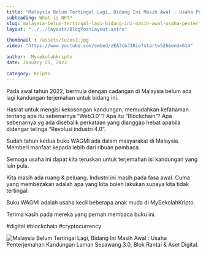 ```yaml
---
title: "Malaysia Belum Tertingal Lagi, Bidang Ini Masih Awal : Usaha Penterjemahan Kandungan Laman Sesawang 3.0, Blok Rantai & Aset Digital."
subheading: What is NFT?
slug: malaysia-belum-tertingal-lagi-bidang-ini-masih-awal-usaha-penterjemahan-kandungan-laman-sesawang-3.0-blok-rantai-&-aset-digital
layout: "../../layouts/BlogPostLayout.astro"

thumbnail : /assets/tezos1.jpg
video: "https://www.youtube.com/embed/zEA3cbJI8io?start=526&end=614"

author:  Mysekolahkripto
date: January 25, 2023

category: Kripto
---
```



Pada awal tahun 2022, bermula dengan cadangan di Malaysia belum ada lagi kandungan terjemahan untuk bidang ini.

Hasrat untuk mengisi kekosongan kandungan, memudahkan kefahaman tentang apa itu sebenarnya “Web3.0'’? Apa itu “Blockchain”? Apa sebenarnya yg ada disebalik perkataan yang dianggap hebat apabila didengar telinga “Revolusi industri 4.0”.

Sudah tahun kedua buku WAGMI ada dalam masyarakat di Malaysia. Memberi manfaat kepada lebih dari ribuan pembaca.

Semoga usaha ini dapat kita teruskan untuk terjemahan isi kandungan yang lain pula.

Kita masih ada ruang & peluang. Industri ini masih pada fasa awal. Cuma yang membezakan adalah apa yang kita boleh lakukan supaya kita tidak tertingal.

Buku WAGMI adalah usaha kecil beberapa anak muda di MySekolahKripto.

Terima kasih pada mereka yang pernah membaca buku ini.

#digital #blockchain #cryptocurrency

<img src="/assets/BP4-malaysia.webp" alt="Malaysia Belum Tertingal Lagi, Bidang Ini Masih Awal : Usaha Penterjemahan Kandungan Laman Sesawang 3.0, Blok Rantai & Aset Digital." class="pt-4 w-1/2 mx-auto rounded-md">
